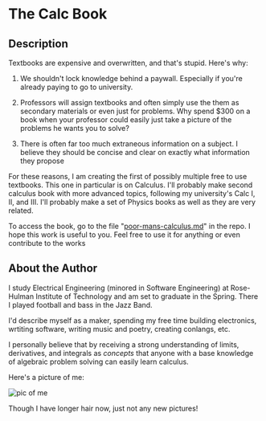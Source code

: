 # The Calc Book

## Description

Textbooks are expensive and overwritten, and that's stupid. Here's why:

1) We shouldn't lock knowledge behind a paywall. Especially if you're already paying to go to university.

2) Professors will assign textbooks and often simply use the them as secondary materials or even just for problems. Why spend $300 on a book when your professor could easily just take a picture of the problems he wants you to solve?

3) There is often far too much extraneous information on a subject. I believe they should be concise and clear on exactly what information they propose

For these reasons, I am creating the first of possibly multiple free to use textbooks. This one in particular is on Calculus. I'll probably make second calculus book with more advanced topics, following my university's Calc I, II, and III. I'll probably make a set of Physics books as well as they are very related.

To access the book, go to the file "[poor-mans-calculus.md](the-calc-book.md)" in the repo. I hope this work is useful to you. Feel free to use it for anything or even contribute to the works

## About the Author

I study Electrical Engineering (minored in Software Engineering) at Rose-Hulman Institute of Technology and am set to graduate in the Spring. There I played football and bass in the Jazz Band.

I'd describe myself as a maker, spending my free time building electronics, wrtiting software, writing music and poetry, creating conlangs, etc.

I personally believe that by receiving a strong understanding of limits, derivatives, and integrals as *concepts* that anyone with a base knowledge of algebraic problem solving can easily learn calculus.

Here's a picture of me:

![pic of me](images/dylan.jpg)

Though I have longer hair now, just not any new pictures!
